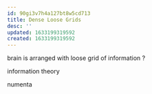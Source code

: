 ```yaml
---
id: 90gi3v7h4a127bt8w5cd713
title: Dense Loose Grids
desc: ''
updated: 1633199319592
created: 1633199319592
---
```


brain is arranged with loose grid of information ?

information theory

numenta
